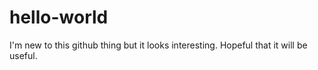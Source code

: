# hello-world

I'm new to this github thing but it looks interesting. Hopeful that it will be useful. 
